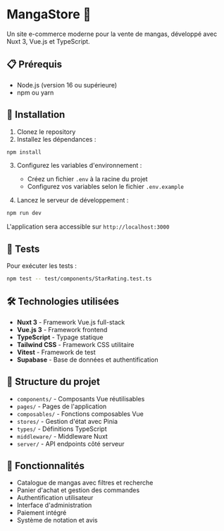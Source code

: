 # MangaStore 🍜

Un site e-commerce moderne pour la vente de mangas, développé avec Nuxt 3, Vue.js et TypeScript.

## 📋 Prérequis

- Node.js (version 16 ou supérieure)
- npm ou yarn

## 🚀 Installation

1. Clonez le repository
2. Installez les dépendances :

```bash
npm install
```

3. Configurez les variables d'environnement :
   - Créez un fichier `.env` à la racine du projet
   - Configurez vos variables selon le fichier `.env.example`

4. Lancez le serveur de développement :

```bash
npm run dev
```

L'application sera accessible sur `http://localhost:3000`

## 🧪 Tests

Pour exécuter les tests :

```bash
npm test -- test/components/StarRating.test.ts
```

## 🛠️ Technologies utilisées

- **Nuxt 3** - Framework Vue.js full-stack
- **Vue.js 3** - Framework frontend
- **TypeScript** - Typage statique
- **Tailwind CSS** - Framework CSS utilitaire
- **Vitest** - Framework de test
- **Supabase** - Base de données et authentification

## 📁 Structure du projet

- `components/` - Composants Vue réutilisables
- `pages/` - Pages de l'application
- `composables/` - Fonctions composables Vue
- `stores/` - Gestion d'état avec Pinia
- `types/` - Définitions TypeScript
- `middleware/` - Middleware Nuxt
- `server/` - API endpoints côté serveur

## 🏪 Fonctionnalités

- Catalogue de mangas avec filtres et recherche
- Panier d'achat et gestion des commandes
- Authentification utilisateur
- Interface d'administration
- Paiement intégré
- Système de notation et avis

